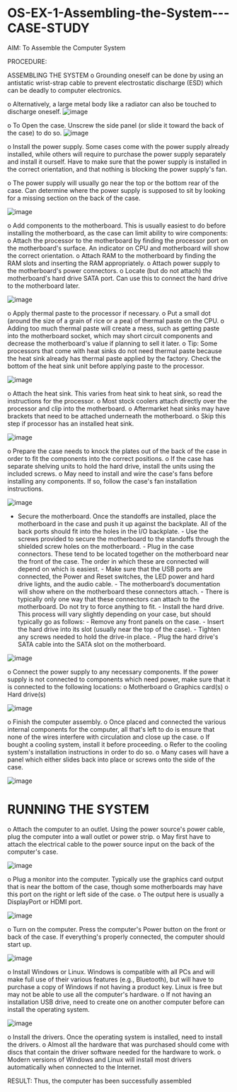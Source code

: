 # OS-EX-1-Assembling-the-System---CASE-STUDY

AIM:
To Assemble the Computer System

PROCEDURE:

ASSEMBLING THE SYSTEM
o Grounding oneself can be done by using an antistatic wrist-strap cable to prevent electrostatic discharge (ESD) which can be deadly to computer electronics.

o Alternatively, a large metal body like a radiator can also be touched to discharge oneself.
![image](https://github.com/kancharlaNarmadha/OS-EX-1-Assembling-the-System---CASE-STUDY/assets/119559316/1e01827e-6e6a-4328-a8d8-8a44930f3155)


o To Open the case. Unscrew the side panel (or slide it toward the back of the case) to do so.
![image](https://github.com/kancharlaNarmadha/OS-EX-1-Assembling-the-System---CASE-STUDY/assets/119559316/3db760d9-8046-45a3-9eac-5531245e94cb)


o Install the power supply. Some cases come with the power supply already installed, while others will require to purchase the power supply separately and install it ourself. Have to make sure that the power supply is installed in the correct orientation, and that nothing is blocking the power supply's fan.

o The power supply will usually go near the top or the bottom rear of the case. Can determine where the power supply is supposed to sit by looking for a missing section on the back of the case.

![image](https://github.com/kancharlaNarmadha/OS-EX-1-Assembling-the-System---CASE-STUDY/assets/119559316/9371cda6-80f4-4960-9654-fbb836ca8d82)

 
 o Add components to the motherboard. This is usually easiest to do before installing the motherboard, as the case can limit ability to wire components:
 o Attach the processor to the motherboard by finding the processor port on the motherboard's surface. An indicator on CPU and motherboard will show the correct orientation.
o Attach RAM to the motherboard by finding the RAM slots and inserting the RAM appropriately.
 o Attach power supply to the motherboard's power connectors.
 o Locate (but do not attach) the motherboard's hard drive SATA port. Can use this to connect the hard drive to the motherboard later.
 
 ![image](https://github.com/kancharlaNarmadha/OS-EX-1-Assembling-the-System---CASE-STUDY/assets/119559316/604ec72b-9e6d-4c2f-b28c-e51cae85e5c0)

 o Apply thermal paste to the processor if necessary.
 o Put a small dot (around the size of a grain of rice or a pea) of thermal paste on the CPU.
 o Adding too much thermal paste will create a mess, such as getting paste into the motherboard socket, which may short circuit components and decrease the motherboard's value if planning to sell it later.
 o Tip: Some processors that come with heat sinks do not need thermal paste because the heat sink already has thermal paste applied by the factory. Check the bottom of the heat sink unit before applying paste to the processor.

![image](https://github.com/kancharlaNarmadha/OS-EX-1-Assembling-the-System---CASE-STUDY/assets/119559316/a7e15698-5d3c-412c-85ac-8ec926672a94)

 o Attach the heat sink. This varies from heat sink to heat sink, so read the instructions for the processor.
 o Most stock coolers attach directly over the processor and clip into the motherboard.
 o Aftermarket heat sinks may have brackets that need to be attached underneath the motherboard.
 o Skip this step if processor has an installed heat sink.

![image](https://github.com/kancharlaNarmadha/OS-EX-1-Assembling-the-System---CASE-STUDY/assets/119559316/83f87110-0ae7-48c2-8e77-e9640a322a95)

 o Prepare the case needs to knock the plates out of the back of the case in order to fit the components into the correct positions.
 o If the case has separate shelving units to hold the hard drive, install the units using the included screws.
 o May need to install and wire the case's fans before installing any components. If so, follow the case's fan installation instructions.

![image](https://github.com/kancharlaNarmadha/OS-EX-1-Assembling-the-System---CASE-STUDY/assets/119559316/2e759517-b2c2-4354-8265-cd129d30ba83)


 - Secure the motherboard. Once the standoffs are installed, place the motherboard in the case and push it up against the backplate. All of the back ports should fit into the holes in the I/O backplate. - Use the screws provided to secure the motherboard to the standoffs through the shielded screw holes on the motherboard. - Plug in the case connectors. These tend to be located together on the motherboard near the front of the case. The order in which these are connected will depend on which is easiest. - Make sure that the USB ports are connected, the Power and Reset switches, the LED power and hard drive lights, and the audio cable. - The motherboard’s documentation will show where on the motherboard these connectors attach. - There is typically only one way that these connectors can attach to the motherboard. Do not try to force anything to fit. - Install the hard drive. This process will vary slightly depending on your case, but should typically go as follows: - Remove any front panels on the case. - Insert the hard drive into its slot (usually near the top of the case). - Tighten any screws needed to hold the drive-in place. - Plug the hard drive's SATA cable into the SATA slot on the motherboard.

![image](https://github.com/kancharlaNarmadha/OS-EX-1-Assembling-the-System---CASE-STUDY/assets/119559316/56ccf875-bc2e-4393-8451-0527e6300455)


 o Connect the power supply to any necessary components. If the power supply is not connected to components which need power, make sure that it is connected to the following locations:
 o Motherboard
 o Graphics card(s)
 o Hard drive(s)

![image](https://github.com/kancharlaNarmadha/OS-EX-1-Assembling-the-System---CASE-STUDY/assets/119559316/536f0424-8dce-405b-8362-6c7f1451c9dd)


 o Finish the computer assembly.
 o Once placed and connected the various internal components for the computer, all that's left to do is ensure that none of the wires interfere with circulation and close up the case.
 o If bought a cooling system, install it before proceeding.
 o Refer to the cooling system's installation instructions in order to do so.
 o Many cases will have a panel which either slides back into place or screws onto the side of the case.

![image](https://github.com/kancharlaNarmadha/OS-EX-1-Assembling-the-System---CASE-STUDY/assets/119559316/e6743039-eaa0-40e9-a011-8eb26dd9f27d)


# RUNNING THE SYSTEM
o Attach the computer to an outlet. Using the power source's power cable, plug the computer into a wall outlet or power strip.
o May first have to attach the electrical cable to the power source input on the back of the computer's case.

![image](https://github.com/kancharlaNarmadha/OS-EX-1-Assembling-the-System---CASE-STUDY/assets/119559316/f27e459c-fbfb-4a9a-88fe-7fee04d487d9)



o Plug a monitor into the computer. Typically use the graphics card output that is near the bottom of the case, though some motherboards may have this port on the right or left side of the case.
o The output here is usually a DisplayPort or HDMI port.

![image](https://github.com/kancharlaNarmadha/OS-EX-1-Assembling-the-System---CASE-STUDY/assets/119559316/da9aa07d-947c-4d60-8915-516e70f8a9e1)



o Turn on the computer. Press the computer's Power button on the front or back of the case. If everything's properly connected, the computer should start up.

![image](https://github.com/kancharlaNarmadha/OS-EX-1-Assembling-the-System---CASE-STUDY/assets/119559316/a9e1b9dd-e0cb-4987-87a4-c7d4333c4837)



 o Install Windows or Linux. Windows is compatible with all PCs and will make full use of their various features (e.g., Bluetooth), but will have to purchase a copy of Windows if not having a product key. Linux is free but may not be able to use all the computer's hardware.
 o If not having an installation USB drive, need to create one on another computer before can install the operating system.

![image](https://github.com/kancharlaNarmadha/OS-EX-1-Assembling-the-System---CASE-STUDY/assets/119559316/7957f443-8009-42b8-8662-60a580a555f8)



 o Install the drivers. Once the operating system is installed, need to install the drivers.
 o Almost all the hardware that was purchased should come with discs that contain the driver software needed for the hardware to work.
 o Modern versions of Windows and Linux will install most drivers automatically when connected to the Internet.

RESULT:
Thus, the computer has been successfully assembled

